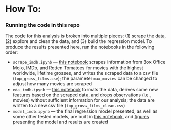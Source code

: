 # How To:
### Running the code in this repo

The code for this analysis is broken into multiple pieces: (1) scrape the data, (2) explore and clean the data, and (3) build the regression model. To produce the results presented here, run the notebooks in the following order:

- `scrape_imdb.ipynb` &mdash; [this notebook](https://github.com/hmlewis-astro/imdb_movie_gross/blob/main/scrape_imdb.ipynb) scrapes information from Box Office Mojo, IMDb, and Rotten Tomatoes for movies with the highest worldwide, lifetime grosses, and writes the scraped data to a csv file (`top_gross_films.csv`); the parameter `max_movies` can be changed to adjust how many movies are scraped
- `eda_imdb.ipynb` &mdash; [this notebook](https://github.com/hmlewis-astro/imdb_movie_gross/blob/main/eda_imdb.ipynb) formats the data, derives some new features based on the scraped data, and drops observations (i.e., movies) without sufficient information for our analysis; the data are written to a new csv file (`top_gross_films_clean.csv`)
- `model_imdb.ipynb` &mdash; the final regression model presented, as well as some other tested models, are built in [this notebook](https://github.com/hmlewis-astro/imdb_movie_gross/blob/main/model_imdb.ipynb), and [figures](https://github.com/hmlewis-astro/imdb_movie_gross/blob/main/figures) presenting the model and results are created
